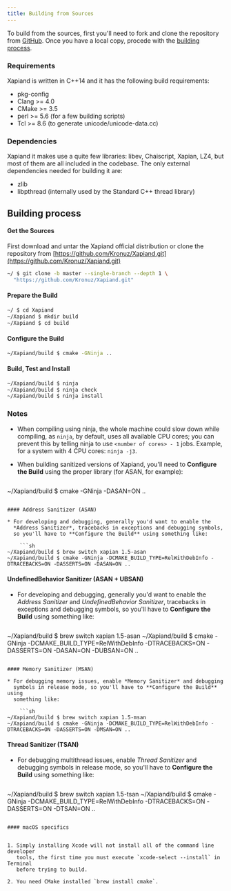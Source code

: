 ```yaml
---
title: Building from Sources
---
```


[GitHub]: https://github.com/Kronuz/Xapiand

To build from the sources, first you'll need to fork and clone the repository
from [GitHub]. Once you have a local copy, procede with the
[building process](#building-process).


### Requirements

Xapiand is written in C++14 and it has the following build requirements:

* pkg-config
* Clang >= 4.0
* CMake >= 3.5
* perl >= 5.6 (for a few building scripts)
* Tcl >= 8.6  (to generate unicode/unicode-data.cc)


### Dependencies

Xapiand it makes use a quite few libraries: libev, Chaiscript, Xapian, LZ4,
but most of them are all included in the codebase. The only external
dependencies needed for building it are:

* zlib
* libpthread (internally used by the Standard C++ thread library)


## Building process

#### Get the Sources

First download and untar the Xapiand official distribution or clone the
repository from [https://github.com/Kronuz/Xapiand.git](https://github.com/Kronuz/Xapiand.git)

```sh
~/ $ git clone -b master --single-branch --depth 1 \
  "https://github.com/Kronuz/Xapiand.git"
```

#### Prepare the Build

```sh
~/ $ cd Xapiand
~/Xapiand $ mkdir build
~/Xapiand $ cd build
```

#### Configure the Build

```sh
~/Xapiand/build $ cmake -GNinja ..
```

#### Build, Test and Install

```sh
~/Xapiand/build $ ninja
~/Xapiand/build $ ninja check
~/Xapiand/build $ ninja install
```


### Notes

* When compiling using ninja, the whole machine could slow down while compiling,
  as `ninja`, by default, uses all available CPU cores; you can prevent this by
  telling ninja to use `<number of cores> - 1` jobs. Example, for a system with
  4 CPU cores: `ninja -j3`.

* When building sanitized versions of Xapiand, you'll need to
  **Configure the Build** using the proper library (for ASAN, for example):

    ```sh
~/Xapiand/build $ cmake -GNinja -DASAN=ON ..
```

#### Address Sanitizer (ASAN)

* For developing and debugging, generally you'd want to enable the
  *Address Sanitizer*, tracebacks in exceptions and debugging symbols,
  so you'll have to **Configure the Build** using something like:

    ```sh
~/Xapiand/build $ brew switch xapian 1.5-asan
~/Xapiand/build $ cmake -GNinja -DCMAKE_BUILD_TYPE=RelWithDebInfo -DTRACEBACKS=ON -DASSERTS=ON -DASAN=ON ..
```

#### UndefinedBehavior Sanitizer (ASAN + UBSAN)

* For developing and debugging, generally you'd want to enable the
  *Address Sanitizer* and *UndefinedBehavior Sanitizer*, tracebacks in
  exceptions and debugging symbols, so you'll have to **Configure the Build**
  using something like:

    ```sh
~/Xapiand/build $ brew switch xapian 1.5-asan
~/Xapiand/build $ cmake -GNinja -DCMAKE_BUILD_TYPE=RelWithDebInfo -DTRACEBACKS=ON -DASSERTS=ON -DASAN=ON -DUBSAN=ON ..
```

#### Memory Sanitizer (MSAN)

* For debugging memory issues, enable *Memory Sanitizer* and debugging
  symbols in release mode, so you'll have to **Configure the Build** using
  something like:

    ```sh
~/Xapiand/build $ brew switch xapian 1.5-msan
~/Xapiand/build $ cmake -GNinja -DCMAKE_BUILD_TYPE=RelWithDebInfo -DTRACEBACKS=ON -DASSERTS=ON -DMSAN=ON ..
```

#### Thread Sanitizer (TSAN)

* For debugging multithread issues, enable *Thread Sanitizer* and debugging
  symbols in release mode, so you'll have to **Configure the Build** using
  something like:

    ```sh
~/Xapiand/build $ brew switch xapian 1.5-tsan
~/Xapiand/build $ cmake -GNinja -DCMAKE_BUILD_TYPE=RelWithDebInfo -DTRACEBACKS=ON -DASSERTS=ON -DTSAN=ON ..
```

#### macOS specifics


1. Simply installing Xcode will not install all of the command line developer
   tools, the first time you must execute `xcode-select --install` in Terminal
   before trying to build.

2. You need CMake installed `brew install cmake`.
